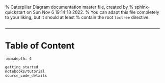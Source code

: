 % Caterpillar Diagram documentation master file, created by
% sphinx-quickstart on Sun Nov  6 19:14:18 2022.
% You can adapt this file completely to your liking, but it should at least
% contain the root `toctree` directive.

```{include} ../../README.md
```

----

# Table of Content

```{toctree}
:maxdepth: 4

getting_started
notebooks/tutorial
source_code_details
```
